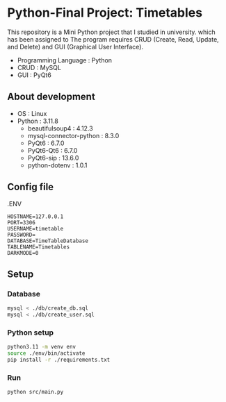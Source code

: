 
#  Python-Final Project: Timetables

This repository is a Mini Python project that I studied in university. which has been assigned to The program requires CRUD (Create, Read, Update, and Delete) and GUI (Graphical User Interface).

- Programming Language : Python
- CRUD : MySQL
- GUI : PyQt6

## About development

- OS : Linux
- Python : 3.11.8
  - beautifulsoup4 : 4.12.3
  - mysql-connector-python : 8.3.0
  - PyQt6 : 6.7.0
  - PyQt6-Qt6 : 6.7.0
  - PyQt6-sip : 13.6.0
  - python-dotenv : 1.0.1

## Config file

.ENV

```
HOSTNAME=127.0.0.1
PORT=3306
USERNAME=timetable
PASSWORD=
DATABASE=TimeTableDatabase
TABLENAME=Timetables
DARKMODE=0
```

## Setup

### Database

```sh
mysql < ./db/create_db.sql
mysql < ./db/create_user.sql
```

### Python setup

```sh
python3.11 -m venv env
source ./env/bin/activate
pip install -r ./requirements.txt
```

### Run

```sh
python src/main.py
```

